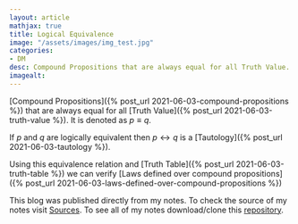 ```yaml
---
layout: article
mathjax: true
title: Logical Equivalence
image: "/assets/images/img_test.jpg"
categories:
- DM
desc: Compound Propositions that are always equal for all Truth Value. It is denoted as $p \equiv q$. 
imagealt: 
---
```


[Compound Propositions]({% post_url 2021-06-03-compound-propositions %}) that are always equal for all [Truth Value]({% post_url 2021-06-03-truth-value %}). It is denoted as $p \equiv q$.


































































































































































































































































































































































If *p* and *q* are logically equivalent then $p \leftrightarrow q$ is a [Tautology]({% post_url 2021-06-03-tautology %}).


































































































































































































































































































































































Using this equivalence relation and [Truth Table]({% post_url 2021-06-03-truth-table %}) we can verify [Laws defined over compound propositions]({% post_url 2021-06-03-laws-defined-over-compound-propositions %})

This blog was published directly from my notes.
To check the source of my notes visit [Sources](sources.html).
To see all of my notes download/clone this [repository](https://github.com/bovem/CS).